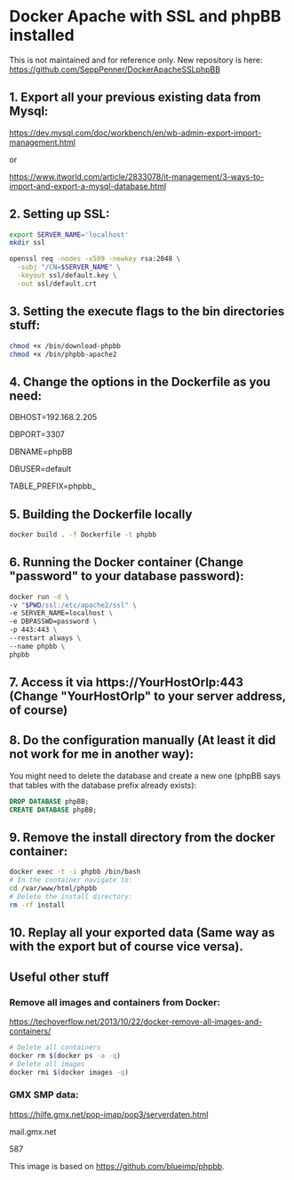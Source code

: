 # Docker Apache with SSL and phpBB installed

This is not maintained and for reference only. New repository is here: https://github.com/SeppPenner/DockerApacheSSLphpBB



## 1. Export all your previous existing data from Mysql:
https://dev.mysql.com/doc/workbench/en/wb-admin-export-import-management.html

or

https://www.itworld.com/article/2833078/it-management/3-ways-to-import-and-export-a-mysql-database.html

## 2. Setting up SSL:
```bash
export SERVER_NAME='localhost'
mkdir ssl

openssl req -nodes -x509 -newkey rsa:2048 \
  -subj "/CN=$SERVER_NAME" \
  -keyout ssl/default.key \
  -out ssl/default.crt
```

## 3. Setting the execute flags to the bin directories stuff:
```bash
chmod +x /bin/download-phpbb
chmod +x /bin/phpbb-apache2
```

## 4. Change the options in the Dockerfile as you need:
DBHOST=192.168.2.205

DBPORT=3307

DBNAME=phpBB

DBUSER=default

TABLE_PREFIX=phpbb_

## 5. Building the Dockerfile locally
```bash
docker build . -f Dockerfile -t phpbb
```

## 6. Running the Docker container (Change "password" to your database password):
```bash
docker run -d \
-v "$PWD/ssl:/etc/apache2/ssl" \
-e SERVER_NAME=localhost \
-e DBPASSWD=password \
-p 443:443 \
--restart always \
--name phpbb \
phpbb
```

## 7. Access it via https://YourHostOrIp:443 (Change "YourHostOrIp" to your server address, of course)

## 8. Do the configuration manually (At least it did not work for me in another way):
You might need to delete the database and create a new one (phpBB says that tables with the database prefix already exists):
```SQL
DROP DATABASE phpBB;
CREATE DATABASE phpBB;
```

## 9. Remove the install directory from the docker container:
```bash
docker exec -t -i phpbb /bin/bash
# In the container navigate to:
cd /var/www/html/phpbb 
# Delete the install directory:
rm -rf install
```

## 10. Replay all your exported data (Same way as with the export but of course vice versa).

## Useful other stuff

### Remove all images and containers from Docker:
https://techoverflow.net/2013/10/22/docker-remove-all-images-and-containers/

```bash
# Delete all containers
docker rm $(docker ps -a -q)
# Delete all images
docker rmi $(docker images -q)
```

### GMX SMP data:
https://hilfe.gmx.net/pop-imap/pop3/serverdaten.html

mail.gmx.net

587


This image is based on https://github.com/blueimp/phpbb.
